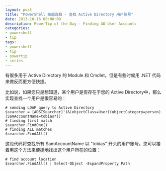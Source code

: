 ```yaml
---
layout: post
title: "PowerShell 技能连载 - 查找 Active Directory 用户账号"
date: 2013-10-16 00:00:00
description: PowerTip of the Day - Finding AD User Accounts
categories:
- powershell
- tip
tags:
- powershell
- tip
- powertip
- series
---
```

有很多用于 Active Directory 的 Module 和 Cmdlet，但是有些时候用 .NET 代码来做反而更方便快捷。

比如说，如果您只是想知道，某个用户是否存在于您的 Active Directory中，那么实现查找一个用户是很容易的：

	# sending LDAP query to Active Directory
	$searcher = [ADSISearcher]'(&(objectClass=User)(objectCategory=person)(SamAccountName=tobias*))'
	# finding first match
	$searcher.FindOne()
	# finding ALL matches
	$searcher.FindAll()

这段代码将查找所有 SamAccountName 以 "tobias" 开头的用户账号。您可以接着用这个方法来便捷地找出这个用户所在的位置：

	# find account location
	$searcher.FindAll() | Select-Object -ExpandProperty Path


<!--本文国际来源：[Finding AD User Accounts](http://community.idera.com/powershell/powertips/b/tips/posts/finding-ad-user-accounts)-->
